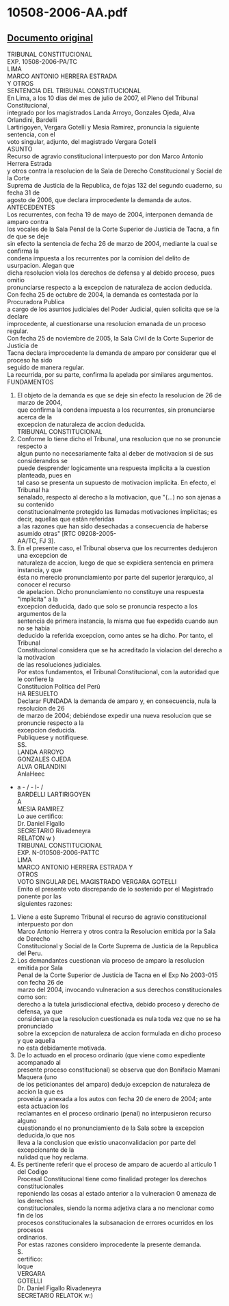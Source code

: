 
10508-2006-AA.pdf
=================
  
[Documento original](https://tc.gob.pe/jurisprudencia/2007/10508-2006-AA.pdf)  
---  
TRIBUNAL CONSTITUCIONAL  
EXP. 10508-2006-PA/TC  
LIMA  
MARCO ANTONIO HERRERA ESTRADA  
Y OTROS  
SENTENCIA DEL TRIBUNAL CONSTITUCIONAL  
En Lima, a los 10 dias del mes de julio de 2007, el Pleno del Tribunal Constitucional,  
integrado por los magistrados Landa Arroyo, Gonzales Ojeda, Alva Orlandini, Bardelli  
Lartirigoyen, Vergara Gotelli y Mesia Ramirez, pronuncia la siguiente sentencia, con el  
voto singular, adjunto, del magistrado Vergara Gotelli  
ASUNTO  
Recurso de agravio constitucional interpuesto por don Marco Antonio Herrera Estrada  
y otros contra la resolucion de la Sala de Derecho Constitucional y Social de la Corte  
Suprema de Justicia de la Republica, de fojas 132 del segundo cuaderno, su fecha 31 de  
agosto de 2006, que declara improcedente la demanda de autos.  
ANTECEDENTES  
Los recurrentes, con fecha 19 de mayo de 2004, interponen demanda de amparo contra  
los vocales de la Sala Penal de la Corte Superior de Justicia de Tacna, a fin de que se deje  
sin efecto la sentencia de fecha 26 de marzo de 2004, mediante la cual se confirma la  
condena impuesta a los recurrentes por la comision del delito de usurpacion. Alegan que  
dicha resolucion viola los derechos de defensa y al debido proceso, pues omitio  
pronunciarse respecto a la excepcion de naturaleza de accion deducida.  
Con fecha 25 de octubre de 2004, la demanda es contestada por la Procuradora Publica  
a cargo de los asuntos judiciales del Poder Judicial, quien solicita que se la declare  
improcedente, al cuestionarse una resolucion emanada de un proceso regular.  
Con fecha 25 de noviembre de 2005, la Sala Civil de la Corte Superior de Justicia de  
Tacna declara improcedente la demanda de amparo por considerar que el proceso ha sido  
seguido de manera regular.  
La recurrida, por su parte, confirma la apelada por similares argumentos.  
FUNDAMENTOS  
1. El objeto de la demanda es que se deje sin efecto la resolucion de 26 de marzo de 2004,  
que confirma la condena impuesta a los recurrentes, sin pronunciarse acerca de la  
excepcion de naturaleza de accion deducida.  
TRIBUNAL CONSTITUCIONAL  
2. Conforme lo tiene dicho el Tribunal, una resolucion que no se pronuncie respecto a  
algun punto no necesariamente falta al deber de motivacion si de sus considerandos se  
puede desprender logicamente una respuesta implicita a la cuestion planteada, pues en  
tal caso se presenta un supuesto de motivacion implicita. En efecto, el Tribunal ha  
senalado, respecto al derecho a la motivacion, que "(...) no son ajenas a su contenido  
constitucionalmente protegido las llamadas motivaciones implicitas; es decir, aquellas que estân referidas  
a las razones que han sido desechadas a consecuencia de haberse asumido otras" [RTC 09208-2005-  
AA/TC, FJ 3].  
3. En el presente caso, el Tribunal observa que los recurrentes dedujeron una excepcion de  
naturaleza de accion, luego de que se expidiera sentencia en primera instancia, y que  
ésta no merecio pronunciamiento por parte del superior jerarquico, al conocer el recurso  
de apelacion. Dicho pronunciamiento no constituye una respuesta "implicita" a la  
excepcion deducida, dado que solo se pronuncia respecto a los argumentos de la  
sentencia de primera instancia, la misma que fue expedida cuando aun no se habia  
deducido la referida excepcion, como antes se ha dicho. Por tanto, el Tribunal  
Constitucional considera que se ha acreditado la violacion del derecho a la motivacion  
de las resoluciones judiciales.  
Por estos fundamentos, el Tribunal Constitucional, con la autoridad que le confiere la  
Constitucion Politica del Perû  
HA RESUELTO  
Declarar FUNDADA la demanda de amparo y, en consecuencia, nula la resolucion de 26  
de marzo de 2004; debiéndose expedir una nueva resolucion que se pronuncie respecto a la  
excepcion deducida.  
Publiquese y notifiquese.  
SS.  
LANDA ARROYO  
GONZALES OJEDA  
ALVA ORLANDINI  
AnlaHeec  
- a - / - l-  /  
BARDELLI LARTIRIGOYEN  
A  
MESIA RAMIREZ  
Lo aue certifico:  
Dr. Daniel Flgallo  
SECRETARIO Rivadeneyra  
RELATON w )  
TRIBUNAL CONSTITUCIONAL  
EXP. N-010508-2006-PATTC  
LIMA  
MARCO ANTONIO HERRERA ESTRADA Y  
OTROS  
VOTO SINGULAR DEL MAGISTRADO VERGARA GOTELLI  
Emito el presente voto discrepando de lo sostenido por el Magistrado ponente por las  
siguientes razones:  
1. Viene a este Supremo Tribunal el recurso de agravio constitucional interpuesto por don  
Marco Antonio Herrera y otros contra la Resolucion emitida por la Sala de Derecho  
Constitucional y Social de la Corte Suprema de Justicia de la Republica del Peru.  
2. Los demandantes cuestionan via proceso de amparo la resolucion emitida por Sala  
Penal de la Corte Superior de Justicia de Tacna en el Exp No 2003-015 con fecha 26 de  
marzo del 2004, invocando vulneracion a sus derechos constitucionales como son:  
derecho a la tutela jurisdiccional efectiva, debido proceso y derecho de defensa, ya que  
consideran que la resolucion cuestionada es nula toda vez que no se ha pronunciado  
sobre la excepcion de naturaleza de accion formulada en dicho proceso y que aquella  
no esta debidamente motivada.  
3. De lo actuado en el proceso ordinario (que viene como expediente acompanado al  
presente proceso constitucional) se observa que don Bonifacio Mamani Maquera (uno  
de los peticionantes del amparo) dedujo excepcion de naturaleza de accion la que es  
proveida y anexada a los autos con fecha 20 de enero de 2004; ante esta actuacion los  
reclamantes en el proceso ordinario (penal) no interpusieron recurso alguno  
cuestionando el no pronunciamiento de la Sala sobre la excepcion deducida,lo que nos  
lleva a la conclusion que existio unaconvalidacion por parte del excepcionante de la  
nulidad que hoy reclama.  
4. Es pertinente referir que el proceso de amparo de acuerdo al articulo 1 del Codigo  
Procesal Constitucional tiene como finalidad proteger los derechos constitucionales  
reponiendo las cosas al estado anterior a la vulneracion 0 amenaza de los derechos  
constitucionales, siendo la norma adjetiva clara a no mencionar como fin de los  
procesos constitucionales la subsanacion de errores ocurridos en los procesos  
ordinarios.  
Por estas razones considero improcedente la presente demanda.  
S.  
certifico:  
loque  
VERGARA  
GOTELLI  
Dr. Daniel Figallo Rivadeneyra  
SECRETARIO RELATOK w:)